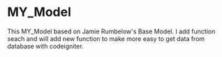 # MY_Model
This MY_Model based on Jamie Rumbelow's Base Model. I add function seach and will add new function to make more easy to get data from database with codeigniter.
